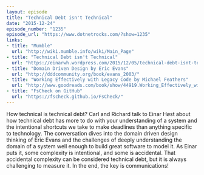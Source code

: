 ```yaml
---
layout: episode
title: "Technical Debt isn't Technical"
date: "2015-12-24"
episode_number: "1235"
episode_url: "https://www.dotnetrocks.com/?show=1235"
links:
- title: "Mumble"
  url: "http://wiki.mumble.info/wiki/Main_Page"
- title: "Technical Debt isn't Technical"
  url: "https://einarwh.wordpress.com/2015/12/05/technical-debt-isnt-technical/"
- title: "Domain Driven Design by Eric Evans"
  url: "http://dddcommunity.org/book/evans_2003/"
- title: "Working Effectively with Legacy Code by Michael Feathers"
  url: "http://www.goodreads.com/book/show/44919.Working_Effectively_with_Legacy_Code"
- title: "FsCheck on GitHub"
  url: "https://fscheck.github.io/FsCheck/"
---
```


How technical is technical debt? Carl and Richard talk to Einar Høst about how technical debt has more to do with your understanding of a system and the intentional shortcuts we take to make deadlines than anything specific to technology. The conversation dives into the domain driven design thinking of Eric Evans and the challenges of deeply understanding the domain of a system well enough to build great software to model it. As Einar puts it, some complexity is intentional, and some is accidental. That accidental complexity can be considered technical debt, but it is always challenging to measure it. In the end, the key is communications!
